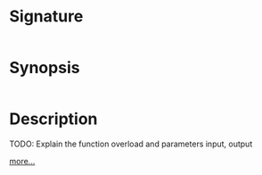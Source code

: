 # Signature
```vikid-signature
```

# Synopsis
```vikid-synopsis
```

# Description
TODO: Explain the function overload and parameters input, output

[more...](https://en.wikipedia.org/wiki/Rounding)